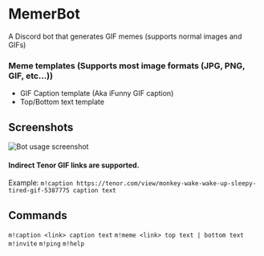 # MemerBot
A Discord bot that generates GIF memes (supports normal images and GIFs)

### Meme templates (Supports most image formats (JPG, PNG, GIF, etc...))
- GIF Caption template (Aka iFunny GIF caption)
- Top/Bottom text template

## Screenshots
![Bot usage screenshot](https://i.imgur.com/2a9g0WE.gif)

#### Indirect Tenor GIF links are supported.
Example:
`m!caption https://tenor.com/view/monkey-wake-wake-up-sleepy-tired-gif-5387775 caption text`

## Commands
`m!caption <link> caption text`
`m!meme <link> top text | bottom text`
`m!invite`
`m!ping`
`m!help`
